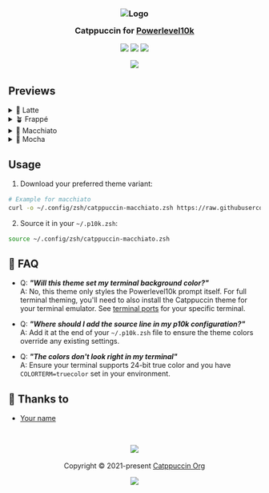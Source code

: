<h3 align="center">
	<img src="https://raw.githubusercontent.com/catppuccin/catppuccin/main/assets/logos/exports/1544x1544_circle.png" width="100" alt="Logo"/><br/>
	<img src="https://raw.githubusercontent.com/catppuccin/catppuccin/main/assets/misc/transparent.png" height="30" width="0px"/>
	Catppuccin for <a href="https://github.com/romkatv/powerlevel10k">Powerlevel10k</a>
	<img src="https://raw.githubusercontent.com/catppuccin/catppuccin/main/assets/misc/transparent.png" height="30" width="0px"/>
</h3>

<p align="center">
	<a href="https://github.com/spencerfrost/powerlevel10k/stargazers"><img src="https://img.shields.io/github/stars/catppuccin/powerlevel10k?colorA=363a4f&colorB=b7bdf8&style=for-the-badge"></a>
	<a href="https://github.com/spencerfrost/powerlevel10k/issues"><img src="https://img.shields.io/github/issues/catppuccin/powerlevel10k?colorA=363a4f&colorB=f5a97f&style=for-the-badge"></a>
	<a href="https://github.com/spencerfrost/powerlevel10k/contributors"><img src="https://img.shields.io/github/contributors/catppuccin/powerlevel10k?colorA=363a4f&colorB=a6da95&style=for-the-badge"></a>
</p>

<p align="center">
	<img src="assets/preview.webp"/>
</p>

## Previews

<details>
<summary>🌻 Latte</summary>
<img src="assets/latte.webp"/>
</details>
<details>
<summary>🪴 Frappé</summary>
<img src="assets/frappe.webp"/>
</details>
<details>
<summary>🌺 Macchiato</summary>
<img src="assets/macchiato.webp"/>
</details>
<details>
<summary>🌿 Mocha</summary>
<img src="assets/mocha.webp"/>
</details>

## Usage

1. Download your preferred theme variant:
```sh
# Example for macchiato
curl -o ~/.config/zsh/catppuccin-macchiato.zsh https://raw.githubusercontent.com/catppuccin/powerlevel10k/main/themes/macchiato.zsh
```

2. Source it in your `~/.p10k.zsh`:
```sh
source ~/.config/zsh/catppuccin-macchiato.zsh
```

## 🙋 FAQ

- Q: **_"Will this theme set my terminal background color?"_**\
  A: No, this theme only styles the Powerlevel10k prompt itself. For full terminal theming, you'll need to also install the Catppuccin theme for your terminal emulator. See [terminal ports](https://github.com/catppuccin/catppuccin#-ports-and-more) for your specific terminal.

- Q: **_"Where should I add the source line in my p10k configuration?"_**\
  A: Add it at the end of your `~/.p10k.zsh` file to ensure the theme colors override any existing settings.

- Q: **_"The colors don't look right in my terminal"_**\
  A: Ensure your terminal supports 24-bit true color and you have `COLORTERM=truecolor` set in your environment.

## 💝 Thanks to

- [Your name](https://github.com/spencerfrost)

&nbsp;

<p align="center">
	<img src="https://raw.githubusercontent.com/catppuccin/catppuccin/main/assets/footers/gray0_ctp_on_line.svg?sanitize=true" />
</p>

<p align="center">
	Copyright &copy; 2021-present <a href="https://github.com/catppuccin" target="_blank">Catppuccin Org</a>
</p>

<p align="center">
	<a href="https://github.com/catppuccin/catppuccin/blob/main/LICENSE"><img src="https://img.shields.io/static/v1.svg?style=for-the-badge&label=License&message=MIT&logoColor=d9e0ee&colorA=363a4f&colorB=b7bdf8"/></a>
</p>